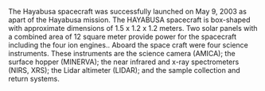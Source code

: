 The Hayabusa spacecraft was successfully launched on May 9, 2003 as apart of the Hayabusa mission. The HAYABUSA
            spacecraft is box-shaped with approximate dimensions of 1.5 x 1.2 x 1.2
            meters.  Two solar panels with a combined area of 12 square meter provide power for the spacecraft including the four ion engines.. Aboard the space craft were four science instruments. 
            These instruments are the science camera (AMICA); the surface hopper (MINERVA); the near infrared and x-ray spectrometers (NIRS, XRS); the 
            Lidar altimeter (LIDAR); and the sample collection and return systems.